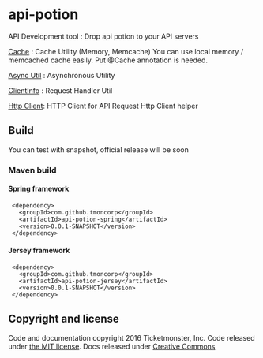 # api-potion
API Development tool : Drop api potion to your API servers

[Cache](cache.md) : Cache Utility (Memory, Memcache)
You can use local memory / memcached cache easily. Put @Cache annotation is needed.

[Async Util](async.md) : Asynchronous Utility

[ClientInfo](client.md) : Request Handler Util

[Http Client](http-client.md): HTTP Client for API Request
Http Client helper

## Build
You can test with snapshot, official release will be soon

### Maven build

#### Spring framework
     <dependency>
       <groupId>com.github.tmoncorp</groupId>
       <artifactId>api-potion-spring</artifactId>
       <version>0.0.1-SNAPSHOT</version>
     </dependency>

#### Jersey framework
     <dependency>
       <groupId>com.github.tmoncorp</groupId>
       <artifactId>api-potion-jersey</artifactId>
       <version>0.0.1-SNAPSHOT</version>
     </dependency>

## Copyright and license
Code and documentation copyright 2016 Ticketmonster, Inc. Code released under [the MIT license](LICENSE). Docs released under [Creative Commons](https://creativecommons.org/licenses/by/4.0/)